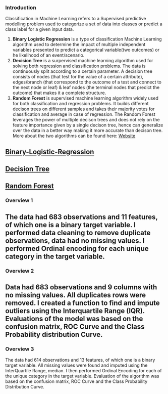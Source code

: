 ### Introduction
Classification in Machine Learning refers to a Supervised predictive modelling problem used to categorize a set of data into classes or predict a class label for a
given input data.
1. **Binary Logistic Regression** is a type of classification Machine Learning algorithm used to determine the impact of multiple independent variables presented to predict a categorical variable(two outcomes) or he likelihood of an event/scenario.
2. **Decision Tree** is a surpervised machine learning algorithm used for solving both regression and classification problems. The data is continuously split according to a certain parameter.
A decision tree consists of nodes (that test for the value of a certain attribute), edges/branch (that correspond to the outcome of a test and connect to the next node or leaf) & leaf nodes (the terminal nodes that predict the outcome) that makes it a complete structure.
3. **Random Forest** is supervised machine learning algorithm widely used for both classification and regression problems. It builds different decison trees on different samples and takes their majority votes for classification and average in case of regression.
The Random Forest leverages the power of multiple decison trees and does not rely on the feature importance given by a single decison tree, hence can generalize over the data in a better way making it more accurate than decison tree.
More about the two algorithms can be found here: [Website](https://www.analyticsvidhya.com/blog/2020/05/decision-tree-vs-random-forest-algorithm/)
 ## [Binary-Logistic-Regression](overview-1)
 ## [Decision Tree](overview-2)
 ## [Random Forest](overview-3)
### Overview 1
The data had 683 observations and 11 features, of which one is a binary target variable. I performed data cleaning to remove duplicate observations, data had no missing
values. I performed Ordinal encoding for each unique category in the target variable.
---
### Overview 2
Data had 683 observations and 9 columns with no missing values. All duplicates rows were removed. I created a function to find and impute outliers using the
Interquartile Range (IQR). Evaluations of the model was based on the confusion matrix, ROC Curve and the Class Probability distribution Curve.
---
### Overview 3
The data had 614 observations and 13 features, of which one is a binary target variable. All missing values were found and imputed using the InterQuartile Range, median.
I then performed Ordinal Encoding for each of the unique category in the target variable. Evaluation of the algorithm was based on the confusion matrix, ROC Curve and the Class Probability Distribution Curve.



